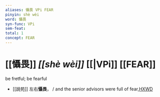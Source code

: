```yaml
---
aliases: 懾畏 VPi FEAR
pinyin: shè wèi
word: 懾畏
syn-func: VPi
sem-feat: 
total: 1
concept: FEAR 
---
```

# [[懾畏]] *[[shè wèi]]*  [[|VPi]] [[FEAR]]
be fretful; be fearful
 - [[說苑]] 左右**懾畏**， / and the senior advisors were full of fear,[HXWD](https://hxwd.org/textview.html?location=CH1a0907_CHANT_001-19a.21)